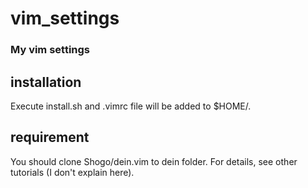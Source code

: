 # vim_settings
### My vim settings

## installation
Execute install.sh and .vimrc file will be added to $HOME/.

## requirement
You should clone Shogo/dein.vim to dein folder. For details, see other tutorials (I don't explain here).
